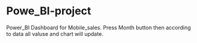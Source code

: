 # Powe_BI-project
Power_BI Dashboard for Mobile_sales. Press Month button then according to data all valuse and chart will update.
